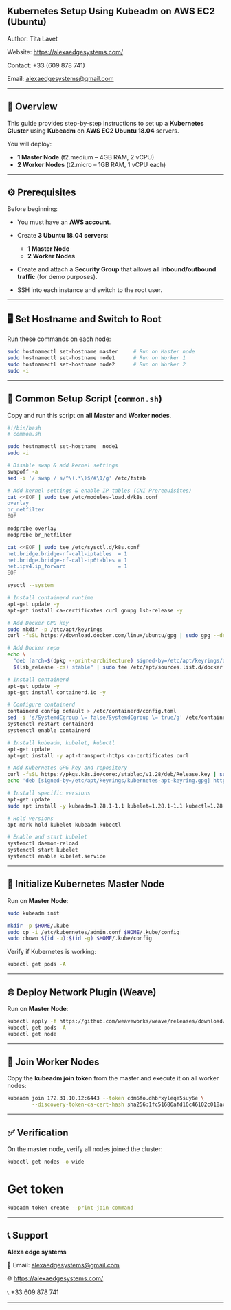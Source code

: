 
## Kubernetes Setup Using Kubeadm on AWS EC2 (Ubuntu)

Author: Tita Lavet

Website: https://alexaedgesystems.com/

Contact: +33 (609 878 741)

Email: alexaedgesystems@gmail.com

---

## 📘 Overview

This guide provides step-by-step instructions to set up a **Kubernetes Cluster** using **Kubeadm** on **AWS EC2 Ubuntu 18.04** servers.

You will deploy:

* **1 Master Node** (t2.medium – 4GB RAM, 2 vCPU)
* **2 Worker Nodes** (t2.micro – 1GB RAM, 1 vCPU each)

---

## ⚙️ Prerequisites

Before beginning:

* You must have an **AWS account**.
* Create **3 Ubuntu 18.04 servers**:

  * **1 Master Node**
  * **2 Worker Nodes**
* Create and attach a **Security Group** that allows **all inbound/outbound traffic** (for demo purposes).
* SSH into each instance and switch to the root user.

---

## 🖥️ Set Hostname and Switch to Root

Run these commands on each node:

```bash
sudo hostnamectl set-hostname master     # Run on Master node
sudo hostnamectl set-hostname node1      # Run on Worker 1
sudo hostnamectl set-hostname node2      # Run on Worker 2
sudo -i
```

---

## 🚀 Common Setup Script (`common.sh`)

Copy and run this script on **all Master and Worker nodes**.

```bash
#!/bin/bash
# common.sh

sudo hostnamectl set-hostname  node1
sudo -i

# Disable swap & add kernel settings
swapoff -a
sed -i '/ swap / s/^\(.*\)$/#\1/g' /etc/fstab

# Add kernel settings & enable IP tables (CNI Prerequisites)
cat <<EOF | sudo tee /etc/modules-load.d/k8s.conf
overlay
br_netfilter
EOF

modprobe overlay
modprobe br_netfilter

cat <<EOF | sudo tee /etc/sysctl.d/k8s.conf
net.bridge.bridge-nf-call-iptables  = 1
net.bridge.bridge-nf-call-ip6tables = 1
net.ipv4.ip_forward                 = 1
EOF

sysctl --system

# Install containerd runtime
apt-get update -y
apt-get install ca-certificates curl gnupg lsb-release -y

# Add Docker GPG key
sudo mkdir -p /etc/apt/keyrings
curl -fsSL https://download.docker.com/linux/ubuntu/gpg | sudo gpg --dearmor -o /etc/apt/keyrings/docker.gpg

# Add Docker repo
echo \
  "deb [arch=$(dpkg --print-architecture) signed-by=/etc/apt/keyrings/docker.gpg] https://download.docker.com/linux/ubuntu \
  $(lsb_release -cs) stable" | sudo tee /etc/apt/sources.list.d/docker.list > /dev/null

# Install containerd
apt-get update -y
apt-get install containerd.io -y

# Configure containerd
containerd config default > /etc/containerd/config.toml
sed -i 's/SystemdCgroup \= false/SystemdCgroup \= true/g' /etc/containerd/config.toml
systemctl restart containerd
systemctl enable containerd

# Install kubeadm, kubelet, kubectl
apt-get update
apt-get install -y apt-transport-https ca-certificates curl

# Add Kubernetes GPG key and repository
curl -fsSL https://pkgs.k8s.io/core:/stable:/v1.28/deb/Release.key | sudo gpg --dearmor -o /etc/apt/keyrings/kubernetes-apt-keyring.gpg
echo 'deb [signed-by=/etc/apt/keyrings/kubernetes-apt-keyring.gpg] https://pkgs.k8s.io/core:/stable:/v1.28/deb/ /' | sudo tee /etc/apt/sources.list.d/kubernetes.list

# Install specific versions
apt-get update
sudo apt install -y kubeadm=1.28.1-1.1 kubelet=1.28.1-1.1 kubectl=1.28.1-1.1

# Hold versions
apt-mark hold kubelet kubeadm kubectl

# Enable and start kubelet
systemctl daemon-reload
systemctl start kubelet
systemctl enable kubelet.service
```

---

## 🧩 Initialize Kubernetes Master Node

Run on **Master Node**:

```bash
sudo kubeadm init

mkdir -p $HOME/.kube
sudo cp -i /etc/kubernetes/admin.conf $HOME/.kube/config
sudo chown $(id -u):$(id -g) $HOME/.kube/config
```

Verify if Kubernetes is working:

```bash
kubectl get pods -A
```

---

## 🌐 Deploy Network Plugin (Weave)

Run on **Master Node**:

```bash
kubectl apply -f https://github.com/weaveworks/weave/releases/download/v2.8.1/weave-daemonset-k8s.yaml
kubectl get pods -A
kubectl get node
```

---

## 🧱 Join Worker Nodes

Copy the **kubeadm join token** from the master and execute it on all worker nodes:

```bash
kubeadm join 172.31.10.12:6443 --token cdm6fo.dhbrxyleqe5suy6e \
        --discovery-token-ca-cert-hash sha256:1fc51686afd16c46102c018acb71ef9537c1226e331840e7d401630b96298e7d
```

---

## ✅ Verification

On the master node, verify all nodes joined the cluster:

```bash
kubectl get nodes -o wide
```
# Get token
```bash
kubeadm token create --print-join-command
```
---

## 📞 Support

**Alexa edge systems**

📧 Email: alexaedgesystems@gmail.com

🌐 https://alexaedgesystems.com/

📞 +33 609 878 741

---

